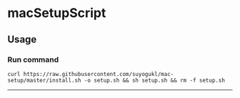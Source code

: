 # macSetupScript

## Usage
### Run command
```
curl https://raw.githubusercontent.com/suyogukl/mac-setup/master/install.sh -o setup.sh && sh setup.sh && rm -f setup.sh
```

---
